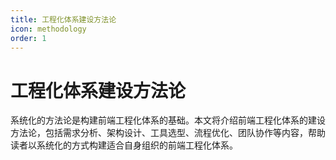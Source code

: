 ```yaml
---
title: 工程化体系建设方法论
icon: methodology
order: 1
---
```


# 工程化体系建设方法论

系统化的方法论是构建前端工程化体系的基础。本文将介绍前端工程化体系的建设方法论，包括需求分析、架构设计、工具选型、流程优化、团队协作等内容，帮助读者以系统化的方式构建适合自身组织的前端工程化体系。
